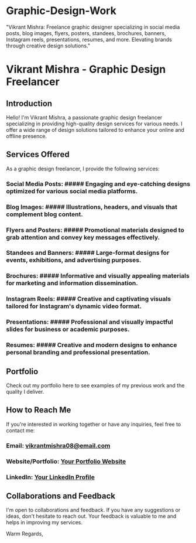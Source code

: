 # Graphic-Design-Work
"Vikrant Mishra: Freelance graphic designer specializing in social media posts, blog images, flyers, posters, standees, brochures, banners, Instagram reels, presentations, resumes, and more. Elevating brands through creative design solutions."

# Vikrant Mishra - Graphic Design Freelancer

## Introduction
Hello! I'm Vikrant Mishra, a passionate graphic design freelancer specializing in providing high-quality design services for various needs. I offer a wide range of design solutions tailored to enhance your online and offline presence.

## Services Offered
As a graphic design freelancer, I provide the following services:

### Social Media Posts: ##### Engaging and eye-catching designs optimized for various social media platforms.
### Blog Images: ##### Illustrations, headers, and visuals that complement blog content.
### Flyers and Posters: ##### Promotional materials designed to grab attention and convey key messages effectively.
### Standees and Banners: ##### Large-format designs for events, exhibitions, and advertising purposes.
### Brochures: ##### Informative and visually appealing materials for marketing and information dissemination.
### Instagram Reels: ##### Creative and captivating visuals tailored for Instagram's dynamic video format.
### Presentations: ##### Professional and visually impactful slides for business or academic purposes.
### Resumes: ##### Creative and modern designs to enhance personal branding and professional presentation.

## Portfolio
Check out my portfolio here to see examples of my previous work and the quality I deliver.

## How to Reach Me
If you're interested in working together or have any inquiries, feel free to contact me:

### Email: vikrantmishra08@email.com
### Website/Portfolio: [Your Portfolio Website](https://vikrantmishra08.github.io/vikrantportfolio.github.io/)
### LinkedIn: [Your LinkedIn Profile](https://www.linkedin.com/in/vikrant-mishra-1022201b7/)

## Collaborations and Feedback
I'm open to collaborations and feedback. If you have any suggestions or ideas, don't hesitate to reach out. Your feedback is valuable to me and helps in improving my services.


Warm Regards,
